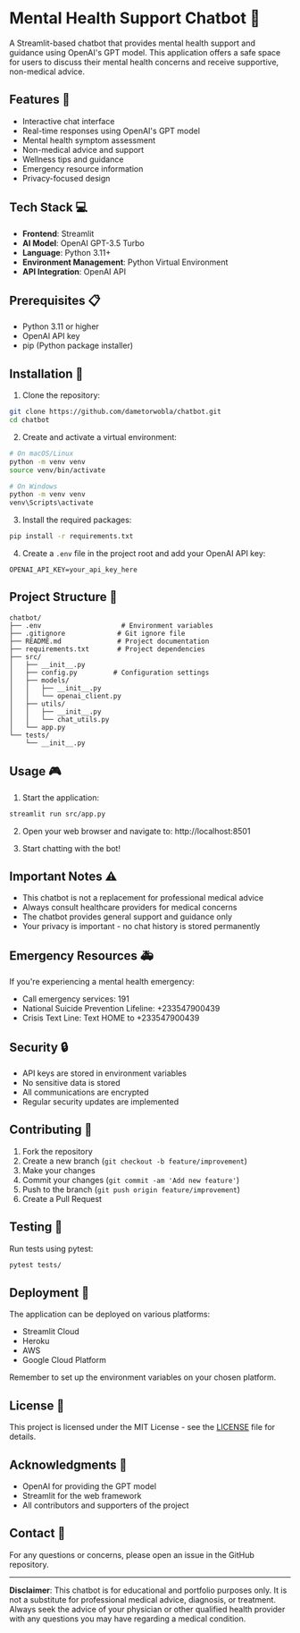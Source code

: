 # Mental Health Support Chatbot 🤖

A Streamlit-based chatbot that provides mental health support and guidance using OpenAI's GPT model. This application offers a safe space for users to discuss their mental health concerns and receive supportive, non-medical advice.

## Features 🌟

- Interactive chat interface
- Real-time responses using OpenAI's GPT model
- Mental health symptom assessment
- Non-medical advice and support
- Wellness tips and guidance
- Emergency resource information
- Privacy-focused design

## Tech Stack 💻

- **Frontend**: Streamlit
- **AI Model**: OpenAI GPT-3.5 Turbo
- **Language**: Python 3.11+
- **Environment Management**: Python Virtual Environment
- **API Integration**: OpenAI API

## Prerequisites 📋

- Python 3.11 or higher
- OpenAI API key
- pip (Python package installer)

## Installation 🚀

1. Clone the repository:
```bash
git clone https://github.com/dametorwobla/chatbot.git
cd chatbot
```

2. Create and activate a virtual environment:
```bash
# On macOS/Linux
python -m venv venv
source venv/bin/activate

# On Windows
python -m venv venv
venv\Scripts\activate
```

3. Install the required packages:
```bash
pip install -r requirements.txt
```

4. Create a `.env` file in the project root and add your OpenAI API key:
```env
OPENAI_API_KEY=your_api_key_here
```

## Project Structure 📁

```
chatbot/
├── .env                    # Environment variables
├── .gitignore             # Git ignore file
├── README.md              # Project documentation
├── requirements.txt       # Project dependencies
├── src/
│   ├── __init__.py       
│   ├── config.py         # Configuration settings
│   ├── models/
│   │   ├── __init__.py   
│   │   └── openai_client.py
│   ├── utils/
│   │   ├── __init__.py  
│   │   └── chat_utils.py
│   └── app.py
└── tests/
    └── __init__.py       
```


## Usage 🎮

1. Start the application:
```bash
streamlit run src/app.py
```

2. Open your web browser and navigate to:
http://localhost:8501


3. Start chatting with the bot!

## Important Notes ⚠️

- This chatbot is not a replacement for professional medical advice
- Always consult healthcare providers for medical concerns
- The chatbot provides general support and guidance only
- Your privacy is important - no chat history is stored permanently

## Emergency Resources 🚑

If you're experiencing a mental health emergency:
- Call emergency services: 191
- National Suicide Prevention Lifeline: +233547900439
- Crisis Text Line: Text HOME to +233547900439

## Security 🔒

- API keys are stored in environment variables
- No sensitive data is stored
- All communications are encrypted
- Regular security updates are implemented

## Contributing 🤝

1. Fork the repository
2. Create a new branch (`git checkout -b feature/improvement`)
3. Make your changes
4. Commit your changes (`git commit -am 'Add new feature'`)
5. Push to the branch (`git push origin feature/improvement`)
6. Create a Pull Request

## Testing 🧪

Run tests using pytest:
```bash
pytest tests/
```

## Deployment 🚀

The application can be deployed on various platforms:
- Streamlit Cloud
- Heroku
- AWS
- Google Cloud Platform

Remember to set up the environment variables on your chosen platform.

## License 📝

This project is licensed under the MIT License - see the [LICENSE](LICENSE) file for details.

## Acknowledgments 🙏

- OpenAI for providing the GPT model
- Streamlit for the web framework
- All contributors and supporters of the project

## Contact 📧

For any questions or concerns, please open an issue in the GitHub repository.

---

**Disclaimer**: This chatbot is for educational and portfolio purposes only. It is not a substitute for professional medical advice, diagnosis, or treatment. Always seek the advice of your physician or other qualified health provider with any questions you may have regarding a medical condition.